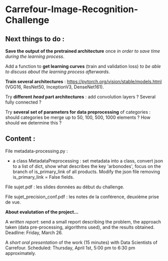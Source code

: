 # Carrefour-Image-Recognition-Challenge

## Next things to do :

**Save the output of the pretrained architecture** once *in order to save time during the learning process*.

Add a function to **get learning curves** (train and validation loss) *to be able to discuss about the learning process afterwards*.

**Train several architectures** : https://pytorch.org/vision/stable/models.html (VGG16, ResNet50, InceptionV3, DenseNet161).

Try **different *head* part architectures** : add convolution layers ? Several fully connected ?

Try **several set of parameters for data preprocessing** of categories : should categories be merge up to 50, 100, 500, 1000 elements ? How should we determine this ?


## Content : 

File metadata-processing.py : 
* a class MetadataPreprocessing : set metadata into a class, convert json to a list of dict, show what describes the key 'arbonodes', focus on the branch of is_primary_link of all products. Modify the json file removing is_primary_link = False fields.

File sujet.pdf : les slides données au début du challenge.

File sujet_precision_conf.pdf : les notes de la conférence, deuxième prise de vue.


**About evalutation of the project...**

A *written report*: send a small report describing the problem, the approach taken (data pre-processing, algorithms used), and the results obtained. Deadline: Friday, March 26. 

A *short oral presentation* of the work (15 minutes) with Data Scientists of Carrefour. Scheduled: Thursday, April 1st, 5:00 pm to 6:30 pm approximately. 
